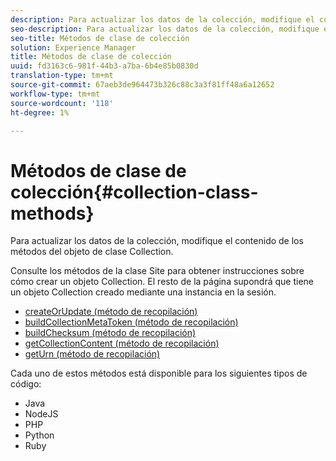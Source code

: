 ```yaml
---
description: Para actualizar los datos de la colección, modifique el contenido de los métodos del objeto de clase Collection.
seo-description: Para actualizar los datos de la colección, modifique el contenido de los métodos del objeto de clase Collection.
seo-title: Métodos de clase de colección
solution: Experience Manager
title: Métodos de clase de colección
uuid: fd3163c6-981f-44b3-a7ba-6b4e85b0830d
translation-type: tm+mt
source-git-commit: 67aeb3de964473b326c88c3a3f81ff48a6a12652
workflow-type: tm+mt
source-wordcount: '118'
ht-degree: 1%

---
```



# Métodos de clase de colección{#collection-class-methods}

Para actualizar los datos de la colección, modifique el contenido de los métodos del objeto de clase Collection.

Consulte los métodos de la clase Site para obtener instrucciones sobre cómo crear un objeto Collection. El resto de la página supondrá que tiene un objeto Collection creado mediante una instancia en la sesión.

* [createOrUpdate (método de recopilación)](#r_createorupdate_collection_method)
* [buildCollectionMetaToken (método de recopilación)](#r_buildcollectionmetatoken_collection_method)
* [buildChecksum (método de recopilación)](#r_buildchecksum_collection_method)
* [getCollectionContent (método de recopilación)](#t_getcollectioncontent_collection_method)
* [getUrn (método de recopilación)](#r_geturn_collection_method)

Cada uno de estos métodos está disponible para los siguientes tipos de código:

* Java
* NodeJS
* PHP
* Python
* Ruby

